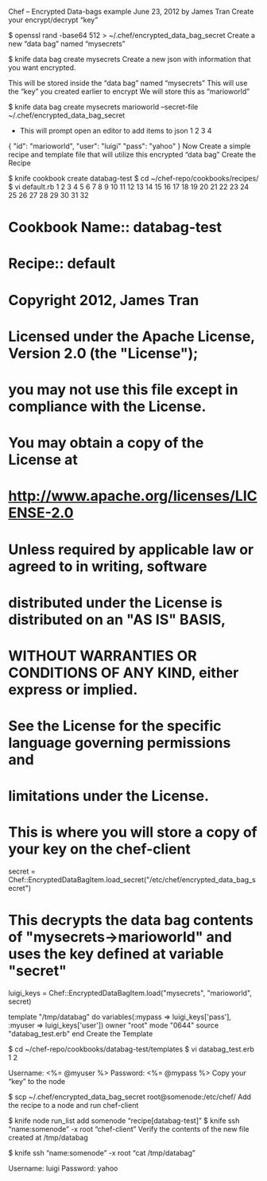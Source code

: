 
Chef – Encrypted Data-bags example
June 23, 2012 by James Tran	
Create your encrypt/decrypt “key”

$ openssl rand -base64 512 > ~/.chef/encrypted_data_bag_secret
Create a new “data bag” named “mysecrets”

$ knife data bag create mysecrets
Create a new json with information that you want encrypted.

This will be stored inside the “data bag” named “mysecrets”
This will use the “key” you created earlier to encrypt
We will store this as “marioworld”

$ knife data bag create mysecrets marioworld –secret-file ~/.chef/encrypted_data_bag_secret
* This will prompt open an editor to add items to json
1
2
3
4
	
{ "id": "marioworld",
"user": "luigi"
"pass": "yahoo"
}
Now Create a simple recipe and template file that will utilize this encrypted “data bag”
Create the Recipe

$ knife cookbook create databag-test
$ cd ~/chef-repo/cookbooks/recipes/
$ vi default.rb
1
2
3
4
5
6
7
8
9
10
11
12
13
14
15
16
17
18
19
20
21
22
23
24
25
26
27
28
29
30
31
32
	
#
# Cookbook Name:: databag-test
# Recipe:: default
#
# Copyright 2012, James Tran
#
# Licensed under the Apache License, Version 2.0 (the "License");
# you may not use this file except in compliance with the License.
# You may obtain a copy of the License at
#
#     http://www.apache.org/licenses/LICENSE-2.0
#
# Unless required by applicable law or agreed to in writing, software
# distributed under the License is distributed on an "AS IS" BASIS,
# WITHOUT WARRANTIES OR CONDITIONS OF ANY KIND, either express or implied.
# See the License for the specific language governing permissions and
# limitations under the License.
#
 
# This is where you will store a copy of your key on the chef-client
secret = Chef::EncryptedDataBagItem.load_secret("/etc/chef/encrypted_data_bag_secret")
 
# This decrypts the data bag contents of "mysecrets->marioworld" and uses the key defined at variable "secret"
luigi_keys = Chef::EncryptedDataBagItem.load("mysecrets", "marioworld", secret)
 
template "/tmp/databag" do
     variables(:mypass => luigi_keys['pass'],
               :myuser => luigi_keys['user'])
     owner "root"
     mode  "0644"
     source "databag_test.erb"
end
Create the Template

$ cd ~/chef-repo/cookbooks/databag-test/templates
$ vi databag_test.erb
1
2
	
Username: <%= @myuser %>
Password: <%= @mypass %>
Copy your “key” to the node

$ scp ~/.chef/encrypted_data_bag_secret root@somenode:/etc/chef/
Add the recipe to a node and run chef-client

$ knife node run_list add somenode “recipe[databag-test]”
$ knife ssh “name:somenode” -x root “chef-client”
Verify the contents of the new file created at /tmp/databag

$ knife ssh “name:somenode” -x root “cat /tmp/databag”

Username: luigi
Password: yahoo
